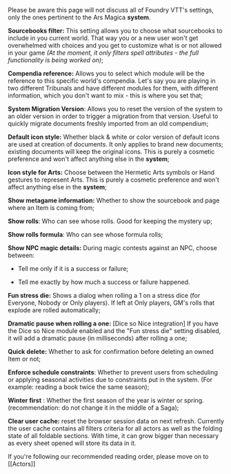 
Please be aware this page will not discuss all of Foundry VTT's settings, only the ones pertinent to the Ars Magica **system**.

**Sourcebooks filter:** This setting allows you to choose what sourcebooks to include in you current world. That way you or a new user won't get overwhelmed with choices and you get to customize what is or not allowed in your game *(At the moment, it only filters spell attributes - the full functionality is being worked on)*;

**Compendia reference:** Allows you to select which module will be the reference to this specific world's compendia. Let's say you are playing in two different Tribunals and have different modules for them, with different information, which you don't want to mix - this is where you set that;

**System Migration Version**: Allows you to reset the version of the system to an older version in order to trigger a migration from that version. Useful to quickly migrate documents freshly imported from an old compendium;

**Default icon style:** Whether black & white or color version of default icons are used at creation of documents. It only applies to brand new documents; existing documents will keep the original icons. This is purely a cosmetic preference and won't affect anything else in the **system**;

**Icon style for Arts:** Choose between the Hermetic Arts symbols or Hand gestures to represent Arts. This is purely a cosmetic preference and won't affect anything else in the **system**;

**Show metagame information:** Whether to show the sourcebook and page where an Item is coming from;

**Show rolls**: Who can see whose rolls. Good for keeping the mystery up;

**Show rolls formula**: Who can see whose formula rolls;

**Show NPC magic details:** During magic contests against an NPC, choose between:

-   Tell me only if it is a success or failure;
    
-   Tell me exactly by how much a success or failure happened.
    

**Fun stress die:** Shows a dialog when rolling a 1 on a stress dice (for Everyone, Nobody or Only players). If left at Only players, GM's rolls that explode are rolled automatically;

**Dramatic pause when rolling a one:** [Dice so Nice integration] If you have the Dice so Nice module enabled and the "Fun stress die" setting disabled, it will add a dramatic pause (in milliseconds) after rolling a one;

**Quick delete:** Whether to ask for confirmation before deleting an owned Item or not;

**Enforce schedule constraints**: Whether to prevent users from scheduling or applying seasonal activities due to constraints put in the system. (For example: reading a book twice the same season);

**Winter first** : Whether the first season of the year is winter or spring. (recommendation: do not change it in the middle of a Saga);

**Clear user cache:** reset the browser session data on next refresh. Currently the user cache contains all filters criteria for all actors as well as the folding state of all foldable sections. With time, it can grow bigger than necessary as every sheet opened will store its data in it.


If you're following our recommended reading order, please move on to [[Actors]]